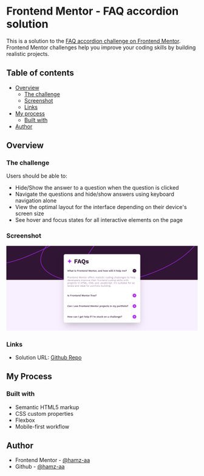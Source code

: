# Frontend Mentor - FAQ accordion solution

This is a solution to the [FAQ accordion challenge on Frontend Mentor](https://www.frontendmentor.io/challenges/faq-accordion-wyfFdeBwBz). Frontend Mentor challenges help you improve your coding skills by building realistic projects.

## Table of contents

- [Overview](#overview)
  - [The challenge](#the-challenge)
  - [Screenshot](#screenshot)
  - [Links](#links)
- [My process](#my-process)
  - [Built with](#built-with)
- [Author](#author)

## Overview

### The challenge

Users should be able to:

- Hide/Show the answer to a question when the question is clicked
- Navigate the questions and hide/show answers using keyboard navigation alone
- View the optimal layout for the interface depending on their device's screen size
- See hover and focus states for all interactive elements on the page

### Screenshot

![](./screenshot/screenshot.png)

### Links

- Solution URL: [Github Repo](https://github.com/hamz-aa/frontend-mentor-challenges/tree/main/faq-accordion-main)

## My Process

### Built with

- Semantic HTML5 markup
- CSS custom properties
- Flexbox
- Mobile-first workflow

## Author

- Frontend Mentor - [@hamz-aa](https://www.frontendmentor.io/profile/hamz-aa)
- Github - [@hamz-aa](https://github.com/hamz-aa)
